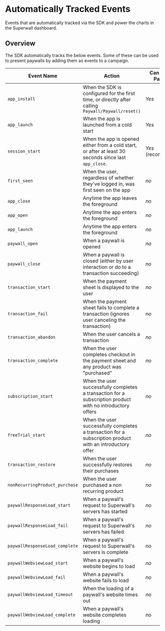 # Automatically Tracked Events

Events that are automatically tracked via the SDK and power the charts in the Superwall dashboard.

## Overview

The SDK automatically tracks the below events. Some of these can be used to present paywalls by adding them as events to a campaign.

Event Name | Action | Can Present Paywalls
--- | --- | ---
`app_install` | When the SDK is configured for the first time, or directly after calling ``Paywall/Paywall/reset()`` | *Yes*
`app_launch` | When the app is launched from a cold start | *Yes*
`session_start` | When the app is opened either from a cold start, or after at least 30 seconds since last `app_close`. | *Yes* (recommended)
`first_seen` | When the user, regardless of whether they've logged in, was first seen on the app | *no*
`app_close` | Anytime the app leaves the foreground | *no*
`app_open` | Anytime the app enters the foreground | *no*
`app_launch` | Anytime the app enters the foreground | *no*
`paywall_open` | When a paywall is opened | *no*
`paywall_close` | When a paywall is closed (either by user interaction or do to a transaction succeeding) | *no*
`transaction_start` | When the payment sheet is displayed to the user | *no*
`transaction_fail` | When the payment sheet fails to complete a transaction (ignores user canceling the transaction) | *no*
`transaction_abandon` | When the user cancels a transaction | *no*
`transaction_complete` | When the user completes checkout in the payment sheet and any product was "purchased" | *no*
`subscription_start` | When the user successfully completes a transaction for a subscription product with no introductory offers | *no*
`freeTrial_start` | When the user successfully completes a transaction for a subscription product with an introductory offer | *no*
`transaction_restore` | When the user successfully restores their purchases | *no*
`nonRecurringProduct_purchase` | When the user purchased a non recurring product | *no*
`paywallResponseLoad_start` | When a paywall's request to Superwall's servers has started | *no*
`paywallResponseLoad_fail` | When a paywall's request to Superwall's servers has failed | *no*
`paywallResponseLoad_complete` | When a paywall's request to Superwall's servers is complete | *no*
`paywallWebviewLoad_start` | When a paywall's website begins to load | *no*
`paywallWebviewLoad_fail` | When a paywall's website fails to load | *no*
`paywallWebviewLoad_timeout` | When the loading of a paywall's website times out | *no*
`paywallWebviewLoad_complete` | When a paywall's website completes loading | *no*
